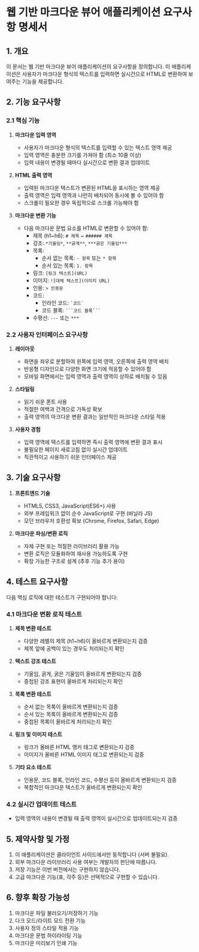 # 웹 기반 마크다운 뷰어 애플리케이션 요구사항 명세서

## 1. 개요

이 문서는 웹 기반 마크다운 뷰어 애플리케이션의 요구사항을 정의합니다. 이 애플리케이션은 사용자가 마크다운 형식의 텍스트를 입력하면 실시간으로 HTML로 변환하여 보여주는 기능을 제공합니다.

## 2. 기능 요구사항

### 2.1 핵심 기능

1. **마크다운 입력 영역**
   - 사용자가 마크다운 형식의 텍스트를 입력할 수 있는 텍스트 영역 제공
   - 입력 영역은 충분한 크기를 가져야 함 (최소 10줄 이상)
   - 입력 내용이 변경될 때마다 실시간으로 변환 결과 업데이트

2. **HTML 출력 영역**
   - 입력된 마크다운 텍스트가 변환된 HTML을 표시하는 영역 제공
   - 출력 영역은 입력 영역과 나란히 배치되어 동시에 볼 수 있어야 함
   - 스크롤이 필요한 경우 독립적으로 스크롤 가능해야 함

3. **마크다운 변환 기능**
   - 다음 마크다운 문법 요소를 HTML로 변환할 수 있어야 함:
     - 제목 (h1~h6): `# 제목` ~ `###### 제목`
     - 강조: `*기울임*`, `**굵게**`, `***굵은 기울임***`
     - 목록: 
       - 순서 없는 목록: `- 항목` 또는 `* 항목`
       - 순서 있는 목록: `1. 항목`
     - 링크: `[링크 텍스트](URL)`
     - 이미지: `![대체 텍스트](이미지 URL)`
     - 인용: `> 인용문`
     - 코드:
       - 인라인 코드: `` `코드` ``
       - 코드 블록: ` ```코드 블록``` `
     - 수평선: `---` 또는 `***`

### 2.2 사용자 인터페이스 요구사항

1. **레이아웃**
   - 화면을 좌우로 분할하여 왼쪽에 입력 영역, 오른쪽에 출력 영역 배치
   - 반응형 디자인으로 다양한 화면 크기에 적응할 수 있어야 함
   - 모바일 화면에서는 입력 영역과 출력 영역이 상하로 배치될 수 있음

2. **스타일링**
   - 읽기 쉬운 폰트 사용
   - 적절한 여백과 간격으로 가독성 확보
   - 출력 영역의 마크다운 변환 결과는 일반적인 마크다운 스타일 적용

3. **사용자 경험**
   - 입력 영역에 텍스트를 입력하면 즉시 출력 영역에 변환 결과 표시
   - 불필요한 페이지 새로고침 없이 실시간 업데이트
   - 직관적이고 사용하기 쉬운 인터페이스 제공

## 3. 기술 요구사항

1. **프론트엔드 기술**
   - HTML5, CSS3, JavaScript(ES6+) 사용
   - 외부 프레임워크 없이 순수 JavaScript로 구현 (바닐라 JS)
   - 모던 브라우저 호환성 확보 (Chrome, Firefox, Safari, Edge)

2. **마크다운 파싱/변환 로직**
   - 자체 구현 또는 적절한 라이브러리 활용 가능
   - 변환 로직은 모듈화하여 재사용 가능하도록 구현
   - 확장 가능한 구조로 설계 (추후 기능 추가 용이)

## 4. 테스트 요구사항

다음 핵심 로직에 대한 테스트가 구현되어야 합니다:

### 4.1 마크다운 변환 로직 테스트

1. **제목 변환 테스트**
   - 다양한 레벨의 제목 (h1~h6)이 올바르게 변환되는지 검증
   - 제목 앞에 공백이 있는 경우도 처리되는지 확인

2. **텍스트 강조 테스트**
   - 기울임, 굵게, 굵은 기울임이 올바르게 변환되는지 검증
   - 중첩된 강조 표현이 올바르게 처리되는지 확인

3. **목록 변환 테스트**
   - 순서 없는 목록이 올바르게 변환되는지 검증
   - 순서 있는 목록이 올바르게 변환되는지 검증
   - 중첩된 목록이 올바르게 처리되는지 확인

4. **링크 및 이미지 테스트**
   - 링크가 올바른 HTML 앵커 태그로 변환되는지 검증
   - 이미지가 올바른 HTML 이미지 태그로 변환되는지 검증

5. **기타 요소 테스트**
   - 인용문, 코드 블록, 인라인 코드, 수평선 등이 올바르게 변환되는지 검증
   - 복합적인 마크다운 텍스트가 올바르게 변환되는지 확인

### 4.2 실시간 업데이트 테스트

- 입력 영역의 내용이 변경될 때 출력 영역이 실시간으로 업데이트되는지 검증

## 5. 제약사항 및 가정

1. 이 애플리케이션은 클라이언트 사이드에서만 동작합니다 (서버 불필요).
2. 외부 마크다운 라이브러리 사용 여부는 개발자의 판단에 따릅니다.
3. 저장 기능은 이번 버전에서는 구현하지 않습니다.
4. 고급 마크다운 기능(표, 각주 등)은 선택적으로 구현할 수 있습니다.

## 6. 향후 확장 가능성

1. 마크다운 파일 불러오기/저장하기 기능
2. 다크 모드/라이트 모드 전환 기능
3. 사용자 정의 스타일 적용 기능
4. 마크다운 문법 하이라이팅 기능
5. 마크다운 미리보기 인쇄 기능
